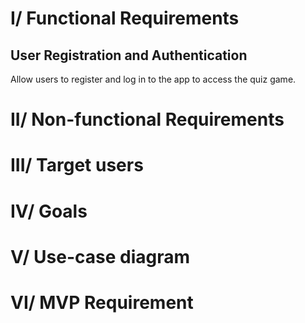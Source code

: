 # I/ Functional Requirements
  ## User Registration and Authentication
  Allow users to register and log in to the app to access the quiz game.
# II/ Non-functional Requirements
# III/ Target users
# IV/ Goals
# V/ Use-case diagram
# VI/ MVP Requirement


  
